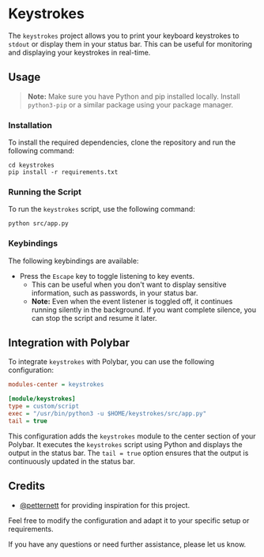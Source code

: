 # Keystrokes

The `keystrokes` project allows you to print your keyboard keystrokes to
`stdout` or display them in your status bar. This can be useful for
monitoring and displaying your keystrokes in real-time.

## Usage

> **Note:** Make sure you have Python and pip installed locally.
> Install `python3-pip` or a similar package using your package manager.

### Installation

To install the required dependencies, clone the repository and run
the following command:

```shell
cd keystrokes
pip install -r requirements.txt
```

### Running the Script

To run the `keystrokes` script, use the following command:

```shell
python src/app.py
```

### Keybindings

The following keybindings are available:

- Press the `Escape` key to toggle listening to key events.
  - This can be useful when you don't want to display sensitive information,
    such as passwords, in your status bar.
  - **Note:** Even when the event listener is toggled off, it continues running
    silently in the background. If you want complete silence, you can stop
    the script and resume it later.

## Integration with Polybar

To integrate `keystrokes` with Polybar, you can use the following configuration:

```ini
modules-center = keystrokes

[module/keystrokes]
type = custom/script
exec = "/usr/bin/python3 -u $HOME/keystrokes/src/app.py"
tail = true
```

This configuration adds the `keystrokes` module to the center section of
your Polybar. It executes the `keystrokes` script using Python and
displays the output in the status bar. The `tail = true` option ensures
that the output is continuously updated in the status bar.

## Credits

- [@petternett](https://github.com/petternett/railway-statusbar)
  for providing inspiration for this project.

Feel free to modify the configuration and adapt it to your specific setup
or requirements.

If you have any questions or need further assistance, please let us know.
